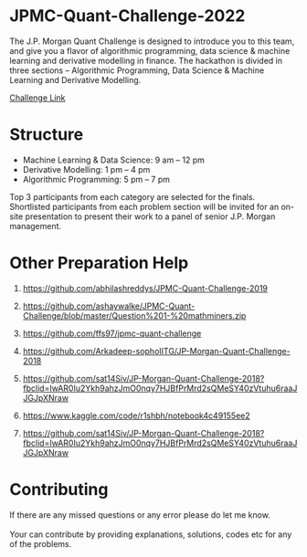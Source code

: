 # JPMC-Quant-Challenge-2022

The J.P. Morgan Quant Challenge is designed to introduce you to this team, and give you a flavor of algorithmic programming, data science & machine learning and derivative modelling in finance. The hackathon is divided in three sections – Algorithmic Programming, Data Science & Machine Learning and Derivative Modelling. 

[Challenge Link](https://xathon.mettl.com/event/jpmcquant_2022)

# Structure
- Machine Learning & Data Science: 9 am – 12 pm
- Derivative Modelling: 1 pm – 4 pm
- Algorithmic Programming: 5 pm – 7 pm

Top 3 participants from each category are selected for the finals.
Shortlisted participants from each problem section will be invited for an on-site presentation to present their work to a panel of senior J.P. Morgan management.

# Other Preparation Help
1. https://github.com/abhilashreddys/JPMC-Quant-Challenge-2019

2. https://github.com/ashaywalke/JPMC-Quant-Challenge/blob/master/Question%201-%20mathminers.zip

3. https://github.com/ffs97/jpmc-quant-challenge

4. https://github.com/Arkadeep-sophoIITG/JP-Morgan-Quant-Challenge-2018

5. https://github.com/sat14Siv/JP-Morgan-Quant-Challenge-2018?fbclid=IwAR0Iu2Ykh9ahzJmO0nqy7HJBfPrMrd2sQMeSY40zVtuhu6raaJJGJpXNraw

6. https://www.kaggle.com/code/r1shbh/notebook4c49155ee2

7. https://github.com/sat14Siv/JP-Morgan-Quant-Challenge-2018?fbclid=IwAR0Iu2Ykh9ahzJmO0nqy7HJBfPrMrd2sQMeSY40zVtuhu6raaJJGJpXNraw

# Contributing
If there are any missed questions or any error please do let me know. 
<br> </br>
Your can contribute by providing explanations, solutions, codes etc for any of the problems.

